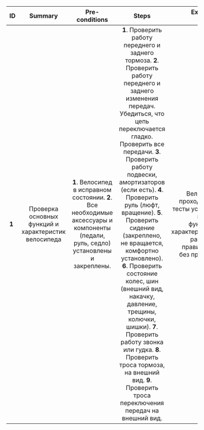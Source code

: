 ID | Summary | Pre-conditions | Steps | Expected results
:--|:-------:|:--------------:|:-----:|-----------------:
**1** | Проверка основных функций и характеристик велосипеда | **1**. Велосипед в исправном состоянии. **2**. Все необходимые аксессуары и компоненты (педали, руль, седло) установлены и закреплены. | **1**. Проверить работу переднего и заднего тормоза. **2**. Проверить работу переднего и заднего изменения передач. Убедиться, что цепь переключается гладко. Проверить все передачи. **3**. Проверить работу подвески, амортизаторов (если есть). **4**. Проверить руль (люфт, вращение). **5**. Проверить сидение (закреплено, не вращается, комфортно установлено). **6**. Проверить состояние колес, шин (внешний вид, накачку, давление, трещины, колючки, шишки). **7**. Проверить работу звонка или гудка.  **8**. Проверить троса тормоза, на внешний вид. **9**. Проверить троса переключения передач на внешний вид.   | Велосипед проходит все тесты успешно, все его функции и характеристики работают правильно и без проблем. 
